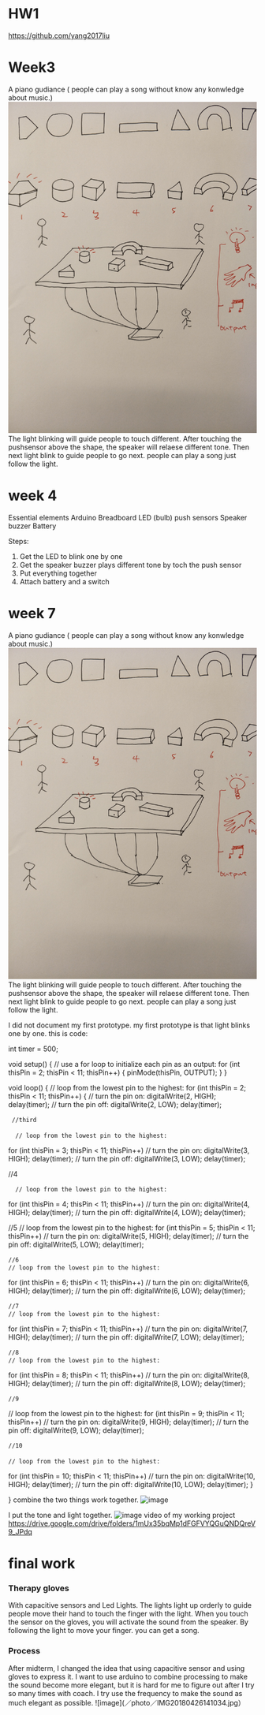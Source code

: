 # HW1
https://github.com/yang2017liu

# Week3
A piano gudiance ( people can play a song without know any konwledge about music.)
![image](/photo/IMG20180208130503.jpg)
The light blinking will guide people to touch different. After touching the pushsensor above the shape, the speaker will relaese different tone. Then next light blink to guide people to go next. people can play a song just follow the light.

# week 4

Essential elements
Arduino
Breadboard
LED (bulb)
push sensors
Speaker buzzer
Battery

Steps:
1) Get the LED to blink one by one 
2) Get the speaker buzzer plays different tone by toch the push sensor
2) Put everything together
8) Attach battery and a switch

# week 7
A piano gudiance ( people can play a song without know any konwledge about music.)
![image](/photo/IMG20180208130503.jpg)
The light blinking will guide people to touch different. After touching the pushsensor above the shape, the speaker will relaese different tone. Then next light blink to guide people to go next. people can play a song just follow the light.

I did not document my first prototype. my first prototype is that light blinks one by one. this is code:

int timer = 500;

void setup() {
  // use a for loop to initialize each pin as an output:
  for (int thisPin = 2; thisPin < 11; thisPin++) {
    pinMode(thisPin, OUTPUT);
  }
}

void loop() {
  // loop from the lowest pin to the highest:
  for (int thisPin = 2; thisPin < 11; thisPin++) {
    // turn the pin on:
    digitalWrite(2, HIGH);
    delay(timer);
    // turn the pin off:
    digitalWrite(2, LOW);
    delay(timer);
   
     //third

      // loop from the lowest pin to the highest:
  for (int thisPin = 3; thisPin < 11; thisPin++) 
    // turn the pin on:
    digitalWrite(3, HIGH);
    delay(timer);
    // turn the pin off:
    digitalWrite(3, LOW);
    delay(timer);



   //4

      // loop from the lowest pin to the highest:
  for (int thisPin = 4; thisPin < 11; thisPin++) 
    // turn the pin on:
    digitalWrite(4, HIGH);
    delay(timer);
    // turn the pin off:
    digitalWrite(4, LOW);
    delay(timer);
  


//5   // loop from the lowest pin to the highest:
  for (int thisPin = 5; thisPin < 11; thisPin++) 
    // turn the pin on:
    digitalWrite(5, HIGH);
    delay(timer);
    // turn the pin off:
    digitalWrite(5, LOW);
    delay(timer);

    //6
    // loop from the lowest pin to the highest:
  for (int thisPin = 6; thisPin < 11; thisPin++) 
    // turn the pin on:
    digitalWrite(6, HIGH);
    delay(timer);
    // turn the pin off:
    digitalWrite(6, LOW);
    delay(timer);


    //7
    // loop from the lowest pin to the highest:
  for (int thisPin = 7; thisPin < 11; thisPin++) 
    // turn the pin on:
    digitalWrite(7, HIGH);
    delay(timer);
    // turn the pin off:
    digitalWrite(7, LOW);
    delay(timer);

    //8
    // loop from the lowest pin to the highest:
  for (int thisPin = 8; thisPin < 11; thisPin++) 
    // turn the pin on:
    digitalWrite(8, HIGH);
    delay(timer);
    // turn the pin off:
    digitalWrite(8, LOW);
    delay(timer);

    //9
// loop from the lowest pin to the highest:
  for (int thisPin = 9; thisPin < 11; thisPin++) 
    // turn the pin on:
    digitalWrite(9, HIGH);
    delay(timer);
    // turn the pin off:
    digitalWrite(9, LOW);
    delay(timer);

    //10

    // loop from the lowest pin to the highest:
  for (int thisPin = 10; thisPin < 11; thisPin++) 
    // turn the pin on:
    digitalWrite(10, HIGH);
    delay(timer);
    // turn the pin off:
    digitalWrite(10, LOW);
    delay(timer);
    }
    
}
combine the two things work together.
![image](/photo/IMG20180301124415.jpg)

I put the tone and light together.
![image](/photo/IMG20180301150737.jpg)
video of my working project https://drive.google.com/drive/folders/1mUx35bqMp1dFGFVYQGuQNDQreV9_JPdq


# final work

### Therapy gloves

With capacitive sensors and Led Lights. The lights light up orderly to guide people move their hand to touch the finger with the light. When you touch the sensor on the gloves, you will activate the sound from the speaker. By following the light to move your finger. you can get a song.

### Process

After midterm, I changed the idea that using capacitive sensor and using gloves to express it. I want to use arduino to combine processing to make the sound become more elegant, but it is hard for me to figure out after I try so many times with coach. I try use the frequency to make the sound as much elegant as possible.
![image](／photo／IMG20180426141034.jpg）


